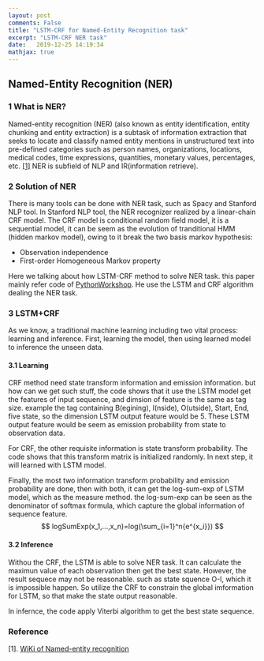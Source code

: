 ```yaml
---
layout: post
comments: False
title: "LSTM-CRF for Named-Entity Recognition task"
excerpt: "LSTM-CRF NER task"
date:   2019-12-25 14:19:34
mathjax: true
---
```


##  Named-Entity Recognition (NER)
### 1 What is NER?
Named-entity recognition (NER) (also known as entity identification, entity chunking and entity extraction) 
is a subtask of information extraction that seeks to locate and classify named entity mentions 
in unstructured text into pre-defined categories such as person names, organizations, 
locations, medical codes, time expressions, quantities, monetary values, percentages, etc. [[1]](#1)
NER is subfield of NLP and IR(information retrieve).

### 2 Solution of NER
There is many tools can be done with NER task, such as Spacy and Stanford NLP tool.
In Stanford NLP tool, the NER recognizer realized by a linear-chain CRF model.
The CRF model is conditional random field model, it is a sequential model, it can be seem as
the evolution of tranditional HMM (hidden markov model), owing to it break the two basis markov hypothesis:
- Observation independence
- First-order Homogeneous Markov property

Here we talking about how LSTM-CRF method to solve NER task. this paper mainly refer code of [PythonWorkshop](https://github.com/PythonWorkshop/intro-to-nlp-with-pytorch).
He use the LSTM and CRF algorithm dealing the NER task.

### 3 LSTM+CRF
As we know, a traditional machine learning including two vital process: learning and inference.
First, learning the model, then using learned model to inference the unseen data.
#### 3.1 Learning
CRF method need state transform information and emission information. but how can we get such stuff,
the code shows that it use the LSTM model get the features of input sequence, and dimsion of feature is the same as tag size.
example the tag containing B(egining), I(nside), O(utside), Start, End, five state, so the dimension LSTM output feature would be 5.
These LSTM output feature would be seem as emission probability from state to observation data.

For CRF, the other requisite information is state transform probability. 
The code shows that this transform matrix is initialized randomly.
In next step, it will learned with LSTM model.

Finally, the most two information transform probability and emission probability are done, then with both, it can get the log-sum-exp of LSTM model, which as the measure method.
the log-sum-exp can be seen as the denominator of softmax formula, which capture the global information of sequence feature.
$$
logSumExp(x_1,...,x_n)=log(\sum_{i=1}^n{e^{x_i}})
$$



#### 3.2 Inference
Withou the CRF, the LSTM is able to solve NER task. It can calculate the maximun value of each observation then get the best state.
However, the result sequece may not be reasonable. such as state squence O-I, which it is impossible happen.
So utilize the CRF to constrain the global imformation for LSTM, so that make the state output reasonable.

In infernce, the code apply Viterbi algorithm to get the best state sequence. 


### Reference
[1]. [WiKi of Named-entity recognition](https://en.wikipedia.org/wiki/Named-entity_recognition)




